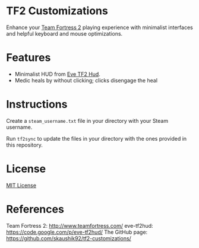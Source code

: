
# TF2 Customizations

Enhance your [Team Fortress 2](http://www.teamfortress.com/) playing experience with minimalist interfaces and helpful keyboard and mouse optimizations.

# Features

* Minimalist HUD from [Eve TF2 Hud](https://code.google.com/p/eve-tf2hud/).
* Medic heals by without clicking; clicks disengage the heal

# Instructions

Create a `steam_username.txt` file in your directory with your Steam username.

Run `tf2sync` to update the files in your directory with the ones provided in this repository.

# License

[MIT License](https://github.com/skaushik92/tf2-customizations/blob/master/MIT_LICENSE.txt)

# References

Team Fortress 2: http://www.teamfortress.com/
eve-tf2hud: https://code.google.com/p/eve-tf2hud/
The GitHub page: https://github.com/skaushik92/tf2-customizations/
